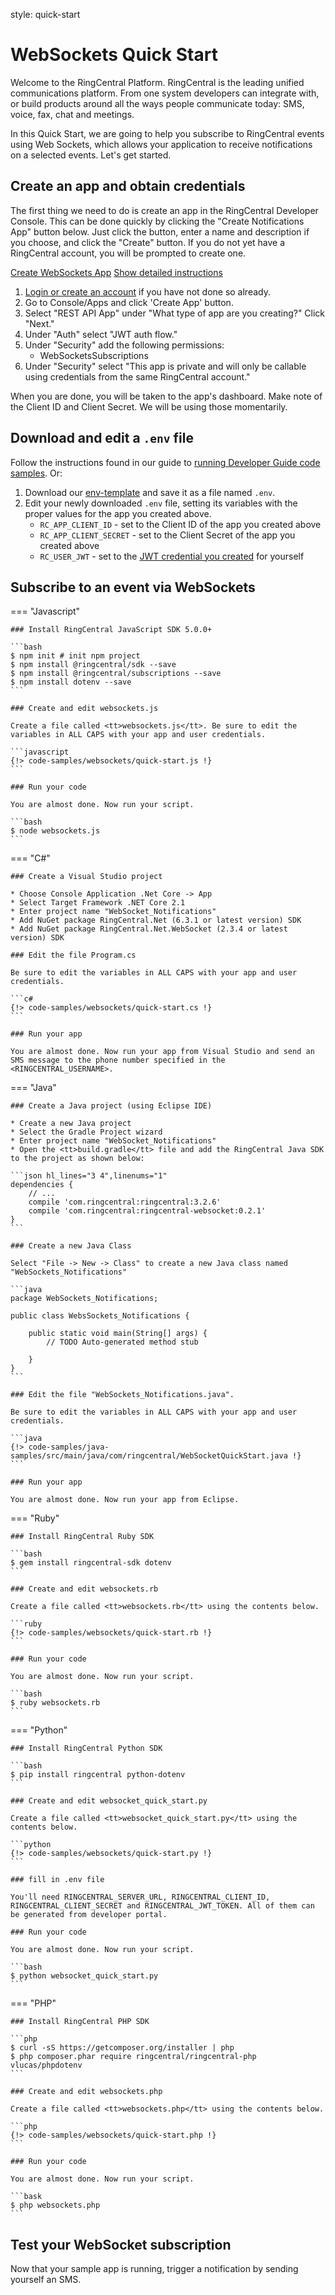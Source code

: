 style: quick-start

# WebSockets Quick Start

Welcome to the RingCentral Platform. RingCentral is the leading unified communications platform. From one system developers can integrate with, or build products around all the ways people communicate today: SMS, voice, fax, chat and meetings.

In this Quick Start, we are going to help you subscribe to RingCentral events using Web Sockets, which allows your application to receive notifications on a selected events. Let's get started.

## Create an app and obtain credentials

The first thing we need to do is create an app in the RingCentral Developer Console. This can be done quickly by clicking the "Create Notifications App" button below. Just click the button, enter a name and description if you choose, and click the "Create" button. If you do not yet have a RingCentral account, you will be prompted to create one.

<a target="_new" href="https://developer.ringcentral.com/new-app?name=Push+Notifications+Quick+Start+App&desc=A+simple+app+to+demo+subscribing+to+events+via+Web+Sockets&grantType=JWT&&public=false&type=ServerOther&carriers=7710,7310,3420&permissions=WebSocketsSubscriptions&redirectUri=&utm_source=devguide&utm_medium=button&utm_campaign=quickstart" class="btn btn-primary">Create WebSockets App</a>
<a class="btn-link btn-collapse" data-bs-toggle="collapse" href="#create-app-instructions" role="button" aria-expanded="false" aria-controls="create-app-instructions">Show detailed instructions</a>

<div class="collapse" id="create-app-instructions">
<ol>
<li><a href="https://developer.ringcentral.com/login.html#/">Login or create an account</a> if you have not done so already.</li>
<li>Go to Console/Apps and click 'Create App' button.</li>
<li>Select "REST API App" under "What type of app are you creating?" Click "Next."</li>
<li>Under "Auth" select "JWT auth flow."
<li>Under "Security" add the following permissions:
  <ul>
    <li>WebSocketsSubscriptions</li>
  </ul>
</li>
<li>Under "Security" select "This app is private and will only be callable using credentials from the same RingCentral account."</li>
</ol>
</div>

When you are done, you will be taken to the app's dashboard. Make note of the Client ID and Client Secret. We will be using those momentarily.

## Download and edit a `.env` file

Follow the instructions found in our guide to [running Developer Guide code samples](../../basics/code-samples.md). Or:

1. Download our [env-template](https://raw.githubusercontent.com/ringcentral/ringcentral-api-docs/main/code-samples/env-template) and save it as a file named `.env`.
2. Edit your newly downloaded `.env` file, setting its variables with the proper values for the app you created above.
     * `RC_APP_CLIENT_ID` - set to the Client ID of the app you created above
     * `RC_APP_CLIENT_SECRET` - set to the Client Secret of the app you created above
     * `RC_USER_JWT` - set to the [JWT credential you created](../../getting-started/create-credential.md) for yourself

## Subscribe to an event via WebSockets

=== "Javascript"

    ### Install RingCentral JavaScript SDK 5.0.0+

    ```bash
    $ npm init # init npm project
    $ npm install @ringcentral/sdk --save
	$ npm install @ringcentral/subscriptions --save
	$ npm install dotenv --save
    ```

    ### Create and edit websockets.js

    Create a file called <tt>websockets.js</tt>. Be sure to edit the variables in ALL CAPS with your app and user credentials.

    ```javascript
    {!> code-samples/websockets/quick-start.js !}
    ```

    ### Run your code

    You are almost done. Now run your script.

    ```bash
    $ node websockets.js
    ```

=== "C#"

    ### Create a Visual Studio project

    * Choose Console Application .Net Core -> App
    * Select Target Framework .NET Core 2.1
    * Enter project name "WebSocket_Notifications"
    * Add NuGet package RingCentral.Net (6.3.1 or latest version) SDK
    * Add NuGet package RingCentral.Net.WebSocket (2.3.4 or latest version) SDK

    ### Edit the file Program.cs

    Be sure to edit the variables in ALL CAPS with your app and user credentials.

    ```c#
    {!> code-samples/websockets/quick-start.cs !}
    ```

    ### Run your app

    You are almost done. Now run your app from Visual Studio and send an SMS message to the phone number specified in the <RINGCENTRAL_USERNAME>.

=== "Java"

    ### Create a Java project (using Eclipse IDE)

    * Create a new Java project
    * Select the Gradle Project wizard
    * Enter project name "WebSocket_Notifications"
    * Open the <tt>build.gradle</tt> file and add the RingCentral Java SDK to the project as shown below:

    ```json hl_lines="3 4",linenums="1"
    dependencies {
        // ...
        compile 'com.ringcentral:ringcentral:3.2.6'
        compile 'com.ringcentral:ringcentral-websocket:0.2.1'
    }
    ```

    ### Create a new Java Class

    Select "File -> New -> Class" to create a new Java class named "WebSockets_Notifications"

    ```java
    package WebSockets_Notifications;

    public class WebsSockets_Notifications {

        public static void main(String[] args) {
            // TODO Auto-generated method stub

        }
    }
    ```

    ### Edit the file "WebSockets_Notifications.java".

    Be sure to edit the variables in ALL CAPS with your app and user credentials.

    ```java
    {!> code-samples/java-samples/src/main/java/com/ringcentral/WebSocketQuickStart.java !}
    ```

    ### Run your app

    You are almost done. Now run your app from Eclipse.

=== "Ruby"

    ### Install RingCentral Ruby SDK

    ```bash
    $ gem install ringcentral-sdk dotenv
    ```

    ### Create and edit websockets.rb

    Create a file called <tt>websockets.rb</tt> using the contents below.

    ```ruby
    {!> code-samples/websockets/quick-start.rb !}
    ```

    ### Run your code

    You are almost done. Now run your script.

    ```bash
    $ ruby websockets.rb
    ```

=== "Python"

    ### Install RingCentral Python SDK

    ```bash
    $ pip install ringcentral python-dotenv
    ```

    ### Create and edit websocket_quick_start.py

    Create a file called <tt>websocket_quick_start.py</tt> using the contents below.

    ```python
    {!> code-samples/websockets/quick-start.py !}
    ```

    ### fill in .env file

    You'll need RINGCENTRAL_SERVER_URL, RINGCENTRAL_CLIENT_ID, RINGCENTRAL_CLIENT_SECRET and RINGCENTRAL_JWT_TOKEN. All of them can be generated from developer portal.

    ### Run your code

    You are almost done. Now run your script.

    ```bash
    $ python websocket_quick_start.py
    ```

=== "PHP"

    ### Install RingCentral PHP SDK

    ```php
    $ curl -sS https://getcomposer.org/installer | php
    $ php composer.phar require ringcentral/ringcentral-php vlucas/phpdotenv
    ```

    ### Create and edit websockets.php

    Create a file called <tt>websockets.php</tt> using the contents below.

    ```php
    {!> code-samples/websockets/quick-start.php !}
    ```

    ### Run your code

    You are almost done. Now run your script.

    ```bask
    $ php websockets.php
    ```

## Test your WebSocket subscription

Now that your sample app is running, trigger a notification by sending yourself an SMS.
